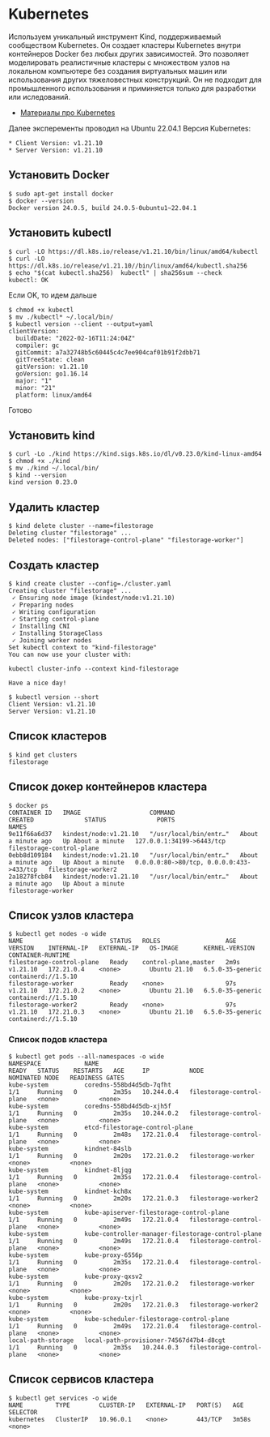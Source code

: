 # Kubernetes

Используем уникальный инструмент Kind, поддерживаемый сообществом Kubernetes. Он создает кластеры Kubernetes внутри контейнеров Docker без любых других зависимостей. Это позволяет моделировать реалистичные кластеры с множеством узлов на локальном компьютере без создания виртуальных машин или использования других тяжеловестных конструкций. Он не подходит для промышленного использования и приминяется только для разработки или иследований.

* [Материалы про Kubernetes](./info/)

Далее эксперементы проводил на Ubuntu 22.04.1
Версия Kubernetes:

    * Client Version: v1.21.10
    * Server Version: v1.21.10

## Установить Docker

```
$ sudo apt-get install docker
$ docker --version
Docker version 24.0.5, build 24.0.5-0ubuntu1~22.04.1
```

## Установить kubectl

```
$ curl -LO https://dl.k8s.io/release/v1.21.10/bin/linux/amd64/kubectl
$ curl -LO https://dl.k8s.io/release/v1.21.10//bin/linux/amd64/kubectl.sha256
$ echo "$(cat kubectl.sha256)  kubectl" | sha256sum --check
kubectl: OK
```

Если OK, то идем дальше

```
$ chmod +x kubectl
$ mv ./kubectl* ~/.local/bin/
$ kubectl version --client --output=yaml
clientVersion:
  buildDate: "2022-02-16T11:24:04Z"
  compiler: gc
  gitCommit: a7a32748b5c60445c4c7ee904caf01b91f2dbb71
  gitTreeState: clean
  gitVersion: v1.21.10
  goVersion: go1.16.14
  major: "1"
  minor: "21"
  platform: linux/amd64
```

Готово

## Установить kind

```
$ curl -Lo ./kind https://kind.sigs.k8s.io/dl/v0.23.0/kind-linux-amd64
$ chmod +x ./kind
$ mv ./kind ~/.local/bin/
$ kind --version
kind version 0.23.0
```

## Удалить кластер

```
$ kind delete cluster --name=filestorage
Deleting cluster "filestorage" ...
Deleted nodes: ["filestorage-control-plane" "filestorage-worker"]
```

## Создать кластер

```
$ kind create cluster --config=./cluster.yaml
Creating cluster "filestorage" ...
 ✓ Ensuring node image (kindest/node:v1.21.10)
 ✓ Preparing nodes 
 ✓ Writing configuration 
 ✓ Starting control-plane 
 ✓ Installing CNI 
 ✓ Installing StorageClass 
 ✓ Joining worker nodes
Set kubectl context to "kind-filestorage"
You can now use your cluster with:

kubectl cluster-info --context kind-filestorage

Have a nice day!
```

```
$ kubectl version --short
Client Version: v1.21.10
Server Version: v1.21.10
```

## Список кластеров

```
$ kind get clusters
filestorage
```

## Список докер контейнеров кластера

```
$ docker ps
CONTAINER ID   IMAGE                   COMMAND                  CREATED              STATUS              PORTS                                      NAMES
9e11f66a6d37   kindest/node:v1.21.10   "/usr/local/bin/entr…"   About a minute ago   Up About a minute   127.0.0.1:34199->6443/tcp                  filestorage-control-plane
0ebb8d109184   kindest/node:v1.21.10   "/usr/local/bin/entr…"   About a minute ago   Up About a minute   0.0.0.0:80->80/tcp, 0.0.0.0:433->433/tcp   filestorage-worker2
2a18278fcb84   kindest/node:v1.21.10   "/usr/local/bin/entr…"   About a minute ago   Up About a minute                                              filestorage-worker
```

## Список узлов кластера

```
$ kubectl get nodes -o wide
NAME                        STATUS   ROLES                  AGE    VERSION    INTERNAL-IP   EXTERNAL-IP   OS-IMAGE       KERNEL-VERSION     CONTAINER-RUNTIME
filestorage-control-plane   Ready    control-plane,master   2m9s   v1.21.10   172.21.0.4    <none>        Ubuntu 21.10   6.5.0-35-generic   containerd://1.5.10
filestorage-worker          Ready    <none>                 97s    v1.21.10   172.21.0.2    <none>        Ubuntu 21.10   6.5.0-35-generic   containerd://1.5.10
filestorage-worker2         Ready    <none>                 97s    v1.21.10   172.21.0.3    <none>        Ubuntu 21.10   6.5.0-35-generic   containerd://1.5.10
```

### Список подов кластера

```
$ kubectl get pods --all-namespaces -o wide
NAMESPACE            NAME                                                READY   STATUS    RESTARTS   AGE     IP           NODE                        NOMINATED NODE   READINESS GATES
kube-system          coredns-558bd4d5db-7qfht                            1/1     Running   0          2m35s   10.244.0.4   filestorage-control-plane   <none>           <none>
kube-system          coredns-558bd4d5db-xjh5f                            1/1     Running   0          2m35s   10.244.0.2   filestorage-control-plane   <none>           <none>
kube-system          etcd-filestorage-control-plane                      1/1     Running   0          2m48s   172.21.0.4   filestorage-control-plane   <none>           <none>
kube-system          kindnet-84slb                                       1/1     Running   0          2m20s   172.21.0.2   filestorage-worker          <none>           <none>
kube-system          kindnet-8ljqg                                       1/1     Running   0          2m35s   172.21.0.4   filestorage-control-plane   <none>           <none>
kube-system          kindnet-kch8x                                       1/1     Running   0          2m20s   172.21.0.3   filestorage-worker2         <none>           <none>
kube-system          kube-apiserver-filestorage-control-plane            1/1     Running   0          2m49s   172.21.0.4   filestorage-control-plane   <none>           <none>
kube-system          kube-controller-manager-filestorage-control-plane   1/1     Running   0          2m49s   172.21.0.4   filestorage-control-plane   <none>           <none>
kube-system          kube-proxy-6556p                                    1/1     Running   0          2m35s   172.21.0.4   filestorage-control-plane   <none>           <none>
kube-system          kube-proxy-qxsv2                                    1/1     Running   0          2m20s   172.21.0.2   filestorage-worker          <none>           <none>
kube-system          kube-proxy-txjrl                                    1/1     Running   0          2m20s   172.21.0.3   filestorage-worker2         <none>           <none>
kube-system          kube-scheduler-filestorage-control-plane            1/1     Running   0          2m49s   172.21.0.4   filestorage-control-plane   <none>           <none>
local-path-storage   local-path-provisioner-74567d47b4-d8cgt             1/1     Running   0          2m35s   10.244.0.3   filestorage-control-plane   <none>           <none>
```

## Список сервисов кластера

```
$ kubectl get services -o wide
NAME         TYPE        CLUSTER-IP   EXTERNAL-IP   PORT(S)   AGE     SELECTOR
kubernetes   ClusterIP   10.96.0.1    <none>        443/TCP   3m58s   <none>
```
